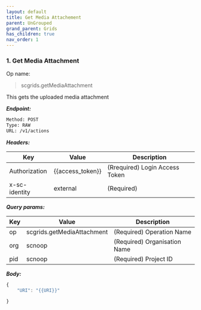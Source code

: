 ```yaml
---
layout: default
title: Get Media Attachement
parent: UnGrouped
grand_parent: Grids
has_children: true
nav_order: 1
---
```



### 1. Get Media Attachment


Op name:

> scgrids.getMediaAttachment

This gets the uploaded media attachment


***Endpoint:***

```bash
Method: POST
Type: RAW
URL: /v1/actions
```


***Headers:***

| Key | Value | Description |
| --- | ------|-------------|
| Authorization | {{access_token}} | (Rrequired) Login Access Token |
| x-sc-identity | external | (Required) |



***Query params:***

| Key | Value | Description |
| --- | ------|-------------|
| op | scgrids.getMediaAttachment | (Required) Operation Name |
| org | scnoop | (Required) Organisation Name |
| pid | scnoop | (Required) Project ID |



***Body:***

```js        
{
    "URI": "{{URI}}"

}
```